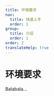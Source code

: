```yaml
---
title: 环境要求
nav:
  title: 快速上手
  order: 1
group:
  title: 介绍
  order: 1
order: 2
translateHelp: true
---
```


# 环境要求

Balabala...
